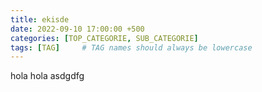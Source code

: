 ```yaml
---
title: ekisde
date: 2022-09-10 17:00:00 +500
categories: [TOP_CATEGORIE, SUB_CATEGORIE]
tags: [TAG]     # TAG names should always be lowercase
---
```


hola
hola
asdgdfg

